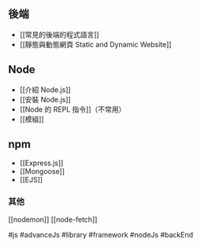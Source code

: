 ## 後端
- [[常見的後端的程式語言]]
- [[靜態與動態網頁 Static and Dynamic Website]]

## Node
- [[介紹 Node.js]]
- [[安裝 Node.js]]
- [[Node 的 REPL 指令]]（不常用）
- [[模組]]

## npm
- [[Express.js]]
- [[Mongoose]]
- [[EJS]]

### 其他
[[nodemon]]
[[node-fetch]]




#js #advanceJs #library #framework #nodeJs #backEnd